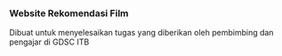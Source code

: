 ### Website Rekomendasi Film
Dibuat untuk menyelesaikan tugas yang diberikan oleh pembimbing dan pengajar di GDSC ITB